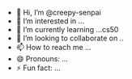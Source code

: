 - 👋 Hi, I’m @creepy-senpai
- 👀 I’m interested in ...
- 🌱 I’m currently learning ...cs50
- 💞️ I’m looking to collaborate on ..
- 📫 How to reach me ...
- 😄 Pronouns: ...
- ⚡ Fun fact: ...

<!---
creepy-senpai/creepy-senpai is a ✨ special ✨ repository because its `README.md` (this file) appears on your GitHub profile.
You can click the Preview link to take a look at your changes.
--->
